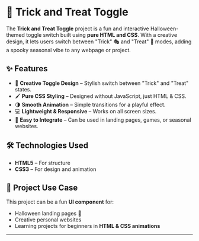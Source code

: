 # 🎃 Trick and Treat Toggle

The **Trick and Treat Toggle** project is a fun and interactive Halloween-themed toggle switch built using **pure HTML and CSS**. With a creative design, it lets users switch between "Trick" 🎭 and "Treat" 🍬 modes, adding a spooky seasonal vibe to any webpage or project.

## ✨ Features

* 🎃 **Creative Toggle Design** – Stylish switch between "Trick" and "Treat" states.
* 🖌️ **Pure CSS Styling** – Designed without JavaScript, just HTML & CSS.
* 🌗 **Smooth Animation** – Simple transitions for a playful effect.
* 💻 **Lightweight & Responsive** – Works on all screen sizes.
* 🔗 **Easy to Integrate** – Can be used in landing pages, games, or seasonal websites.

## 🛠️ Technologies Used

* **HTML5** – For structure
* **CSS3** – For design and animation

## 📂 Project Use Case

This project can be a fun **UI component** for:

* Halloween landing pages 🎃
* Creative personal websites
* Learning projects for beginners in **HTML & CSS animations**

---


